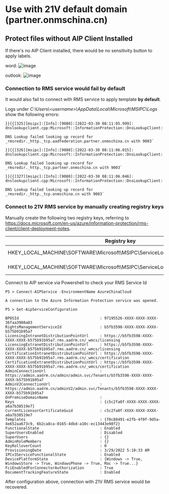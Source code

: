 # Use with 21V default domain (partner.onmschina.cn)

## Protect files without AIP Client Installed

If there's no AIP Client installed, there would be no sensitivity button to apply labels. 

word:
![image](https://user-images.githubusercontent.com/96280581/160784651-af442433-f97f-4d22-91d8-c95aaf1b0095.png)

outlook:
![image](https://user-images.githubusercontent.com/96280581/160785060-49e61399-aacf-4186-9a22-f575eac8c786.png)

### Connection to RMS service would fail by default

It would also fail to connect with RMS service to apply template **by default**. 

Logs under _C:\Users\\\<username>\AppData\Local\Microsoft\MSIPC\Logs_ show the following errors:

```
}}{{[325][msipc]:[Info]:[9080]:[2022-03-30 08:11:05.999]: dnslookupclient.cpp:Microsoft::InformationProtection::DnsLookupClient::LookupDiscoveryService:94`

DNS Lookup failed looking up record for _rmsredir._http._tcp.aadfederation.partner.onmschina.cn with 9003`

}}{{[326][msipc]:[Info]:[9080]:[2022-03-30 08:11:06.015]: dnslookupclient.cpp:Microsoft::InformationProtection::DnsLookupClient::LookupDiscoveryService:94`

DNS Lookup failed looking up record for _rmsredir._http._tcp.partner.onmschina.cn with 9003`

}}{{[327][msipc]:[Info]:[9080]:[2022-03-30 08:11:06.046]: dnslookupclient.cpp:Microsoft::InformationProtection::DnsLookupClient::LookupDiscoveryService:94`

DNS Lookup failed looking up record for _rmsredir._http._tcp.onmschina.cn with 9003`
```
### Connect to 21V RMS service by manually creating registry keys

Manually create the following two registry keys, referring to https://docs.microsoft.com/en-us/azure/information-protection/rms-client/client-deployment-notes.

Registry key  | Type | Value
------------- | ------------- | -------------
HKEY_LOCAL_MACHINE\SOFTWARE\Microsoft\MSIPC\ServiceLocation\EnterpriseCertification | REG_SZ: default | https://RMS_Service_ID/_wmcs/Certification
HKEY_LOCAL_MACHINE\SOFTWARE\Microsoft\MSIPC\ServiceLocation\EnterprisePublishing  | REG_SZ: default | https://RMS_Service_ID/_wmcs/Licensing

Connect to AIP service via Powershell to check your RMS Service Id

```
PS > Connect-AIPService -EnvironmentName AzureChinaCloud

A connection to the Azure Information Protection service was opened.

PS > Get-AipServiceConfiguration

BPOSId                                    : 97195526-XXXX-XXXX-XXXX-36faa3980a03
RightsManagementServiceId                 : b5fb3598-XXXX-XXXX-XXXX-b575b91b95a7
LicensingIntranetDistributionPointUrl     : https://b5fb3598-XXXX-XXXX-XXXX-b575b91b95a7.rms.aadrm.cn/_wmcs/licensing
LicensingExtranetDistributionPointUrl     : https://b5fb3598-XXXX-XXXX-XXXX-b575b91b95a7.rms.aadrm.cn/_wmcs/licensing
CertificationIntranetDistributionPointUrl : https://b5fb3598-XXXX-XXXX-XXXX-b575b91b95a7.rms.aadrm.cn/_wmcs/certification
CertificationExtranetDistributionPointUrl : https://b5fb3598-XXXX-XXXX-XXXX-b575b91b95a7.rms.aadrm.cn/_wmcs/certification
AdminConnectionUrl                        : https://admin.aadrm.cn/admin/admin.svc/Tenants/b5fb3598-XXXX-XXXX-XXXX-b575b91b95a7
AdminV2ConnectionUrl                      : https://admin.aadrm.cn/adminV2/admin.svc/Tenants/b5fb3598-XXXX-XXXX-XXXX-b575b91b95a7
OnPremiseDomainName                       : 
Keys                                      : {c5c2fa0f-XXXX-XXXX-XXXX-a6a7b38519e7}
CurrentLicensorCertificateGuid            : c5c2fa0f-XXXX-XXXX-XXXX-a6a7b38519e7
Templates                                 : {f8c88491-e2fb-4f0f-9d5a-4e652aa673c9, 6b2ca8ca-0165-4dbd-a10c-ec13443e98f2}
FunctionalState                           : Enabled
SuperUsersEnabled                         : Disabled
SuperUsers                                : {}
AdminRoleMembers                          : {}
KeyRolloverCount                          : 0
ProvisioningDate                          : 3/29/2022 5:10:33 AM
IPCv3ServiceFunctionalState               : Enabled
DevicePlatformState                       : {Windows -> True, WindowsStore -> True, WindowsPhone -> True, Mac -> True...}
FciEnabledForConnectorAuthorization       : True
DocumentTrackingFeatureState              : Enabled
```

After configuration above, connection with 21V RMS service would be recovered.

